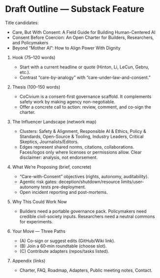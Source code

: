 # Draft Outline — Substack Feature
Title candidates:
- Care, But With Consent: A Field Guide for Building Human-Centered AI
- Consent Before Coercion: An Open Charter for Builders, Researchers, and Policymakers
- Beyond “Mother AI”: How to Align Power With Dignity

1) Hook (75–120 words)
   - Start with a current headline or quote (Hinton, Li, LeCun, Gebru, etc.).
   - Contrast “care-by-analogy” with “care-under-law-and-consent.”

2) Thesis (100–150 words)
   - CoCivium is a consent-first governance scaffold.  It complements safety work by making agency non-negotiable.
   - Offer a concrete call to action: review, comment, and co-sign the charter.

3) The Influencer Landscape (network map)
   - Clusters: Safety & Alignment, Responsible AI & Ethics, Policy & Standards, Open-Source & Tooling, Industry Leaders, Critical Skeptics, Journalists/Editors.
   - Edges represent shared norms, citations, collaborations.  Faces/logos only where licenses or permissions allow.  Clear disclaimer: analysis, not endorsement.

4) What We’re Proposing (brief, concrete)
   - “Care-with-Consent” objectives (rights, autonomy, auditability).
   - Agentic risk gates: deception/shutdown/resource limits/user-autonomy tests pre-deployment.
   - Open incident reporting and post-mortems.

5) Why This Could Work Now
   - Builders need a portable governance pack.  Policymakers need credible civil-society inputs.  Researchers need a neutral commons for experiments.

6) Your Move — Three Paths
   - (A) Co-sign or suggest edits (GitHub/Wiki link).
   - (B) Join a 60‑min roundtable (choose slot).
   - (C) Contribute adapters (repos/tasks listed).

7) Appendix (links)
   - Charter, FAQ, Roadmap, Adapters, Public meeting notes, Contact.